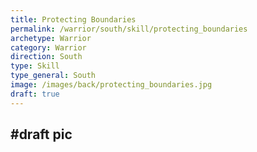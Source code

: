```yaml
---
title: Protecting Boundaries
permalink: /warrior/south/skill/protecting_boundaries
archetype: Warrior
category: Warrior
direction: South
type: Skill
type_general: South
image: /images/back/protecting_boundaries.jpg
draft: true
---
```

#draft pic
---
